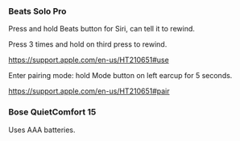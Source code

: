 ### Beats Solo Pro

Press and hold Beats button for Siri, can tell it to rewind.

Press 3 times and hold on third press to rewind.

https://support.apple.com/en-us/HT210651#use

Enter pairing mode: hold Mode button on left earcup for 5 seconds.

https://support.apple.com/en-us/HT210651#pair


### Bose QuietComfort 15

Uses AAA batteries.